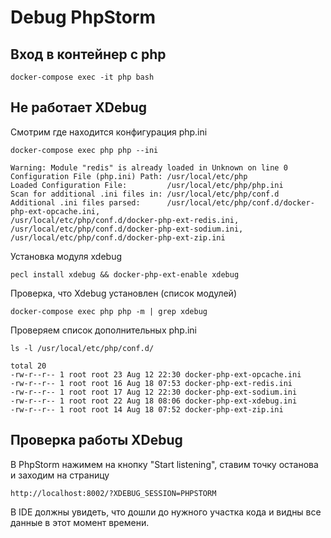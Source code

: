 # Debug PhpStorm

## Вход в контейнер с php 

```
docker-compose exec -it php bash
```

## Не работает XDebug

Смотрим где находится конфигурация php.ini

```
docker-compose exec php php --ini

Warning: Module "redis" is already loaded in Unknown on line 0
Configuration File (php.ini) Path: /usr/local/etc/php
Loaded Configuration File:         /usr/local/etc/php/php.ini
Scan for additional .ini files in: /usr/local/etc/php/conf.d
Additional .ini files parsed:      /usr/local/etc/php/conf.d/docker-php-ext-opcache.ini,
/usr/local/etc/php/conf.d/docker-php-ext-redis.ini,
/usr/local/etc/php/conf.d/docker-php-ext-sodium.ini,
/usr/local/etc/php/conf.d/docker-php-ext-zip.ini
```

Установка модуля xdebug

```
pecl install xdebug && docker-php-ext-enable xdebug
```

Проверка, что Xdebug установлен (список модулей)

```
docker-compose exec php php -m | grep xdebug
```

Проверяем список дополнительных php.ini

```
ls -l /usr/local/etc/php/conf.d/

total 20
-rw-r--r-- 1 root root 23 Aug 12 22:30 docker-php-ext-opcache.ini
-rw-r--r-- 1 root root 16 Aug 18 07:53 docker-php-ext-redis.ini
-rw-r--r-- 1 root root 17 Aug 12 22:30 docker-php-ext-sodium.ini
-rw-r--r-- 1 root root 22 Aug 18 08:06 docker-php-ext-xdebug.ini
-rw-r--r-- 1 root root 14 Aug 18 07:52 docker-php-ext-zip.ini

```

## Проверка работы XDebug

В PhpStorm нажимем на кнопку "Start listening", ставим точку останова и заходим на страницу

```
http://localhost:8002/?XDEBUG_SESSION=PHPSTORM
```

В IDE должны увидеть, что дошли до нужного участка кода и видны все данные в этот момент времени.
